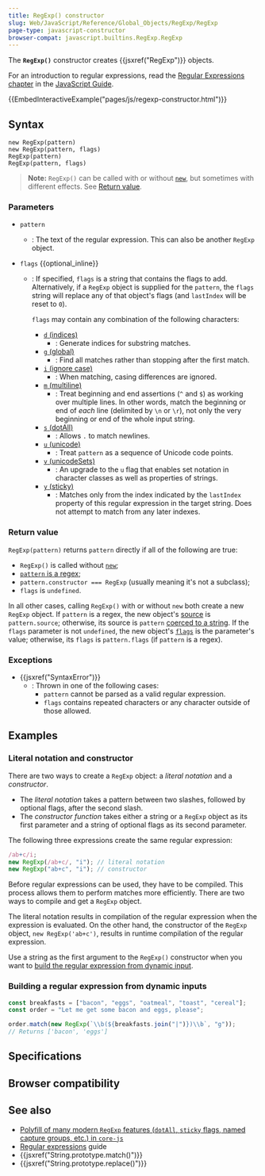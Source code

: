 ```yaml
---
title: RegExp() constructor
slug: Web/JavaScript/Reference/Global_Objects/RegExp/RegExp
page-type: javascript-constructor
browser-compat: javascript.builtins.RegExp.RegExp
---
```




The **`RegExp()`** constructor creates {{jsxref("RegExp")}} objects.

For an introduction to regular expressions, read the [Regular Expressions chapter](/Web/JavaScript/Guide/Regular_expressions) in the [JavaScript Guide](/Web/JavaScript/Guide).

{{EmbedInteractiveExample("pages/js/regexp-constructor.html")}}

## Syntax

```js-nolint
new RegExp(pattern)
new RegExp(pattern, flags)
RegExp(pattern)
RegExp(pattern, flags)
```

> **Note:** `RegExp()` can be called with or without [`new`](/Web/JavaScript/Reference/Operators/new), but sometimes with different effects. See [Return value](#return_value).

### Parameters

- `pattern`

  - : The text of the regular expression. This can also be another `RegExp` object.

- `flags` {{optional_inline}}

  - : If specified, `flags` is a string that contains the flags to add. Alternatively, if a `RegExp` object is supplied for the `pattern`, the `flags` string will replace any of that object's flags (and `lastIndex` will be reset to `0`).

    `flags` may contain any combination of the following characters:

    - [`d` (indices)](/Web/JavaScript/Reference/Global_Objects/RegExp/hasIndices)
      - : Generate indices for substring matches.
    - [`g` (global)](/Web/JavaScript/Reference/Global_Objects/RegExp/global)
      - : Find all matches rather than stopping after the first match.
    - [`i` (ignore case)](/Web/JavaScript/Reference/Global_Objects/RegExp/ignoreCase)
      - : When matching, casing differences are ignored.
    - [`m` (multiline)](/Web/JavaScript/Reference/Global_Objects/RegExp/multiline)
      - : Treat beginning and end assertions (`^` and `$`) as working over multiple lines. In other words, match the beginning or end of _each_ line (delimited by `\n` or `\r`), not only the very beginning or end of the whole input string.
    - [`s` (dotAll)](/Web/JavaScript/Reference/Global_Objects/RegExp/dotAll)
      - : Allows `.` to match newlines.
    - [`u` (unicode)](/Web/JavaScript/Reference/Global_Objects/RegExp/unicode)
      - : Treat `pattern` as a sequence of Unicode code points.
    - [`v` (unicodeSets)](/Web/JavaScript/Reference/Global_Objects/RegExp/unicodeSets)
      - : An upgrade to the `u` flag that enables set notation in character classes as well as properties of strings.
    - [`y` (sticky)](/Web/JavaScript/Reference/Global_Objects/RegExp/sticky)
      - : Matches only from the index indicated by the `lastIndex` property of this regular expression in the target string. Does not attempt to match from any later indexes.

### Return value

`RegExp(pattern)` returns `pattern` directly if all of the following are true:

- `RegExp()` is called without [`new`](/Web/JavaScript/Reference/Operators/new);
- [`pattern` is a regex](/Web/JavaScript/Reference/Global_Objects/RegExp#special_handling_for_regexes);
- `pattern.constructor === RegExp` (usually meaning it's not a subclass);
- `flags` is `undefined`.

In all other cases, calling `RegExp()` with or without `new` both create a new `RegExp` object. If `pattern` is a regex, the new object's [source](/Web/JavaScript/Reference/Global_Objects/RegExp/source) is `pattern.source`; otherwise, its source is `pattern` [coerced to a string](/Web/JavaScript/Reference/Global_Objects/String#string_coercion). If the `flags` parameter is not `undefined`, the new object's [`flags`](/Web/JavaScript/Reference/Global_Objects/RegExp/flags) is the parameter's value; otherwise, its `flags` is `pattern.flags` (if `pattern` is a regex).

### Exceptions

- {{jsxref("SyntaxError")}}
  - : Thrown in one of the following cases:
    - `pattern` cannot be parsed as a valid regular expression.
    - `flags` contains repeated characters or any character outside of those allowed.

## Examples

### Literal notation and constructor

There are two ways to create a `RegExp` object: a _literal notation_ and a _constructor_.

- The _literal notation_ takes a pattern between two slashes, followed by optional flags, after the second slash.
- The _constructor function_ takes either a string or a `RegExp` object as its first parameter and a string of optional flags as its second parameter.

The following three expressions create the same regular expression:

```js
/ab+c/i;
new RegExp(/ab+c/, "i"); // literal notation
new RegExp("ab+c", "i"); // constructor
```

Before regular expressions can be used, they have to be compiled. This process allows them to perform matches more efficiently. There are two ways to compile and get a `RegExp` object.

The literal notation results in compilation of the regular expression when the expression is evaluated. On the other hand, the constructor of the `RegExp` object, `new RegExp('ab+c')`, results in runtime compilation of the regular expression.

Use a string as the first argument to the `RegExp()` constructor when you want to [build the regular expression from dynamic input](#building_a_regular_expression_from_dynamic_inputs).

### Building a regular expression from dynamic inputs

```js
const breakfasts = ["bacon", "eggs", "oatmeal", "toast", "cereal"];
const order = "Let me get some bacon and eggs, please";

order.match(new RegExp(`\\b(${breakfasts.join("|")})\\b`, "g"));
// Returns ['bacon', 'eggs']
```

## Specifications



## Browser compatibility



## See also

- [Polyfill of many modern `RegExp` features (`dotAll`, `sticky` flags, named capture groups, etc.) in `core-js`](https://github.com/zloirock/core-js#ecmascript-string-and-regexp)
- [Regular expressions](/Web/JavaScript/Guide/Regular_expressions) guide
- {{jsxref("String.prototype.match()")}}
- {{jsxref("String.prototype.replace()")}}

